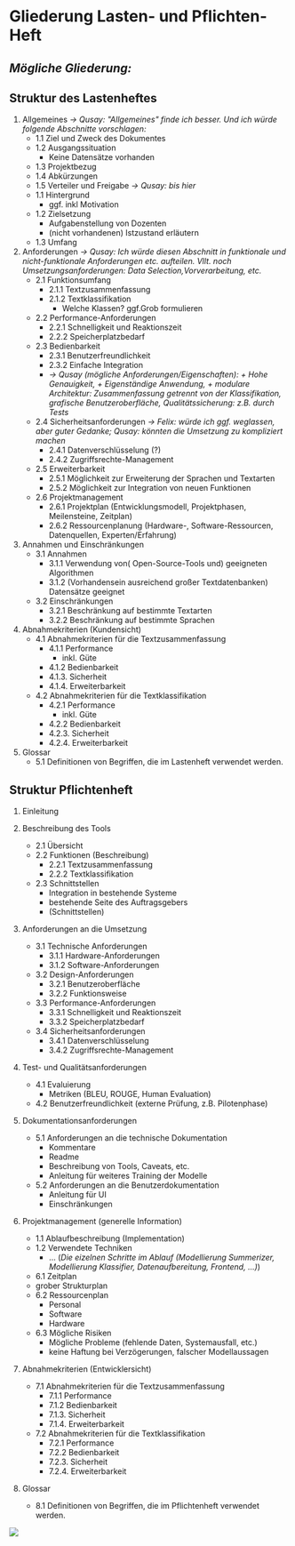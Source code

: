 # Gliederung Lasten- und Pflichten-Heft

## *Mögliche Gliederung:*

## Struktur des Lastenheftes

1. Allgemeines *-> Qusay: "Allgemeines" finde ich besser. Und ich würde folgende Abschnitte vorschlagen:*
   - 1.1 Ziel und Zweck des Dokumentes
   - 1.2 Ausgangssituation
     - Keine Datensätze vorhanden
   - 1.3 Projektbezug
   - 1.4 Abkürzungen
   - 1.5 Verteiler und Freigabe
   *-> Qusay: bis hier*
   - 1.1 Hintergrund
     - ggf. inkl Motivation
   - 1.2 Zielsetzung
     - Aufgabenstellung von Dozenten
     - (nicht vorhandenen) Istzustand erläutern
   - 1.3 Umfang
2. Anforderungen *-> Qusay: Ich würde diesen Abschnitt in funktionale und nicht-funktionale Anforderungen etc. aufteilen. Vllt. noch Umsetzungsanforderungen: Data Selection,Vorverarbeitung, etc.*
   - 2.1 Funktionsumfang
     - 2.1.1 Textzusammenfassung
     - 2.1.2 Textklassifikation
       - Welche Klassen? ggf.Grob formulieren
   - 2.2 Performance-Anforderungen
     - 2.2.1 Schnelligkeit und Reaktionszeit
     - 2.2.2 Speicherplatzbedarf
   - 2.3 Bedienbarkeit
     - 2.3.1 Benutzerfreundlichkeit
     - 2.3.2 Einfache Integration
     - *-> Qusay (mögliche Anforderungen/Eigenschaften): + Hohe Genauigkeit, + Eigenständige Anwendung, + modulare Architektur: Zusammenfassung getrennt von der Klassifikation, grafische Benutzeroberfläche, Qualitätssicherung: z.B. durch Tests*
   - 2.4 Sicherheitsanforderungen *-> Felix: würde ich ggf. weglassen, aber guter Gedanke; Qusay: könnten die Umsetzung zu kompliziert machen*
     - 2.4.1 Datenverschlüsselung (?)
     - 2.4.2 Zugriffsrechte-Management 
   - 2.5 Erweiterbarkeit
     - 2.5.1 Möglichkeit zur Erweiterung der Sprachen und Textarten
     - 2.5.2 Möglichkeit zur Integration von neuen Funktionen
   - 2.6 Projektmanagement
     - 2.6.1 Projektplan (Entwicklungsmodell, Projektphasen, Meilensteine, Zeitplan)
     - 2.6.2 Ressourcenplanung (Hardware-, Software-Ressourcen, Datenquellen, Experten/Erfahrung)
3. Annahmen und Einschränkungen
   - 3.1 Annahmen
     - 3.1.1 Verwendung von( Open-Source-Tools und) geeigneten Algorithmen
     - 3.1.2 (Vorhandensein ausreichend großer Textdatenbanken) Datensätze geeignet
   - 3.2 Einschränkungen
     - 3.2.1 Beschränkung auf bestimmte Textarten
     -  3.2.2 Beschränkung auf bestimmte Sprachen
4. Abnahmekriterien (Kundensicht)
   - 4.1 Abnahmekriterien für die Textzusammenfassung
      - 4.1.1 Performance
        - inkl. Güte
      - 4.1.2 Bedienbarkeit
      - 4.1.3. Sicherheit
      - 4.1.4. Erweiterbarkeit
   - 4.2 Abnahmekriterien für die Textklassifikation
      - 4.2.1 Performance
        - inkl. Güte
      - 4.2.2 Bedienbarkeit
      - 4.2.3. Sicherheit
      - 4.2.4. Erweiterbarkeit
5. Glossar
   - 5.1 Definitionen von Begriffen, die im Lastenheft verwendet werden.


## Struktur Pflichtenheft

1. Einleitung
    
2. Beschreibung des Tools
   - 2.1 Übersicht
   - 2.2 Funktionen (Beschreibung)
     - 2.2.1 Textzusammenfassung
     - 2.2.2 Textklassifikation
   - 2.3 Schnittstellen
     - Integration in bestehende Systeme
     - bestehende Seite des Auftragsgebers
     - (Schnittstellen)
3. Anforderungen an die Umsetzung
   - 3.1 Technische Anforderungen
     - 3.1.1 Hardware-Anforderungen
     - 3.1.2 Software-Anforderungen
   - 3.2 Design-Anforderungen
     - 3.2.1 Benutzeroberfläche
     - 3.2.2 Funktionsweise
   - 3.3 Performance-Anforderungen
     - 3.3.1 Schnelligkeit und Reaktionszeit
     - 3.3.2 Speicherplatzbedarf
   - 3.4 Sicherheitsanforderungen
     - 3.4.1 Datenverschlüsselung
     - 3.4.2 Zugriffsrechte-Management
4. Test- und Qualitätsanforderungen
   - 4.1 Evaluierung
     - Metriken (BLEU, ROUGE, Human Evaluation)
   - 4.2 Benutzerfreundlichkeit (externe Prüfung, z.B. Pilotenphase)

5. Dokumentationsanforderungen
   - 5.1 Anforderungen an die technische Dokumentation
     - Kommentare
     - Readme
     - Beschreibung von Tools, Caveats, etc.
     - Anleitung für weiteres Training der Modelle 
   - 5.2 Anforderungen an die Benutzerdokumentation
     - Anleitung für UI
     - Einschränkungen
6. Projektmanagement (generelle Information)
   - 1.1 Ablaufbeschreibung (Implementation)
   - 1.2 Verwendete Techniken
      - ... (*Die eizelnen Schritte im Ablauf (Modellierung Summerizer, Modellierung Klassifier, Datenaufbereitung, Frontend, ...)*)
   - 6.1 Zeitplan
   - grober Strukturplan
   - 6.2 Ressourcenplan
     - Personal
     - Software
     - Hardware
   - 6.3 Mögliche Risiken
     - Mögliche Probleme (fehlende Daten, Systemausfall, etc.)
     - keine Haftung bei Verzögerungen, falscher Modellaussagen
7. Abnahmekriterien (Entwicklersicht)
   - 7.1 Abnahmekriterien für die Textzusammenfassung
      - 7.1.1 Performance
      - 7.1.2 Bedienbarkeit
      - 7.1.3. Sicherheit
      - 7.1.4. Erweiterbarkeit
   - 7.2 Abnahmekriterien für die Textklassifikation
      - 7.2.1 Performance
      - 7.2.2 Bedienbarkeit
      - 7.2.3. Sicherheit
      - 7.2.4. Erweiterbarkeit
8. Glossar
   - 8.1 Definitionen von Begriffen, die im Pflichtenheft verwendet werden.

![](https://images.acquisa.de/media/pages/magazin/lastenheft-pflichtenheft/ddec44d260-1673887926/lastenheft-pflichtenheft-infografik.png?width=762&fit=1&enlarge=0&v=ddec44d260-1673887926)

